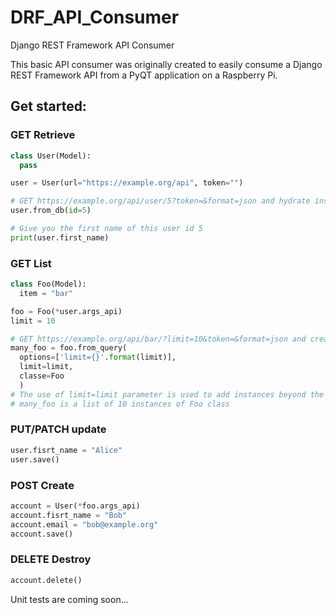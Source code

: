 # DRF_API_Consumer
Django REST Framework API Consumer

This basic API consumer was originally created to easily consume a Django REST Framework API from a PyQT application on a Raspberry Pi.

## Get started:

### GET Retrieve
```py
class User(Model):
  pass

user = User(url="https://example.org/api", token="")

# GET https://example.org/api/user/5?token=&format=json and hydrate instance
user.from_db(id=5)

# Give you the first name of this user id 5
print(user.first_name)
```

### GET List
```py
class Foo(Model):
  item = "bar"

foo = Foo(*user.args_api)
limit = 10

# GET https://example.org/api/bar/?limit=10&token=&format=json and create 10 hydrated instances of Foo from api/bar/
many_foo = foo.from_query(
  options=['limit={}'.format(limit)],
  limit=limit,
  classe=Foo
  )
# The use of limit=limit parameter is used to add instances beyond the DRF page_size configuration.
# many_foo is a list of 10 instances of Foo class
```

### PUT/PATCH update
```py
user.fisrt_name = "Alice"
user.save()
```

### POST Create
```py
account = User(*foo.args_api)
account.fisrt_name = "Bob"
account.email = "bob@example.org"
account.save()
```

### DELETE Destroy
```py
account.delete()
```

Unit tests are coming soon...
